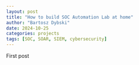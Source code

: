 ```yaml
---
layout: post
title: "How to build SOC Automation Lab at home"
author: "Bartosz Dybski"
date: 2024-10-25
categories: projects
tags: [SOC, SOAR, SIEM, cybersecurity]
---
```



First post

